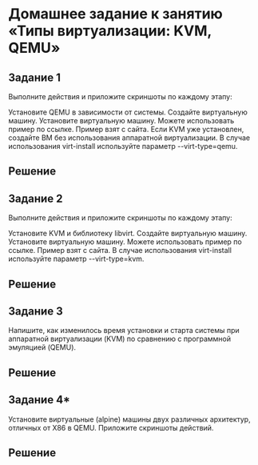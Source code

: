 # Домашнее задание к занятию «Типы виртуализации: KVM, QEMU»

## Задание 1
Выполните действия и приложите скриншоты по каждому этапу:

Установите QEMU в зависимости от системы.
Создайте виртуальную машину.
Установите виртуальную машину. Можете использовать пример по ссылке. Пример взят с сайта.
Если KVM уже установлен, создайте ВМ без использования аппаратной виртуализации.
В случае использования virt-install используйте параметр --virt-type=qemu.

## Решение


## Задание 2
Выполните действия и приложите скриншоты по каждому этапу:

Установите KVM и библиотеку libvirt.
Создайте виртуальную машину.
Установите виртуальную машину. Можете использовать пример по ссылке. Пример взят с сайта.
В случае использования virt-install используйте параметр --virt-type=kvm.

## Решение


## Задание 3
Напишите, как изменилось время установки и старта системы при аппаратной виртуализации (KVM) по сравнению с программной эмуляцией (QEMU).

## Решение



## Задание 4*
Установите виртуальные (alpine) машины двух различных архитектур, отличных от X86 в QEMU.
Приложите скриншоты действий.

## Решение

